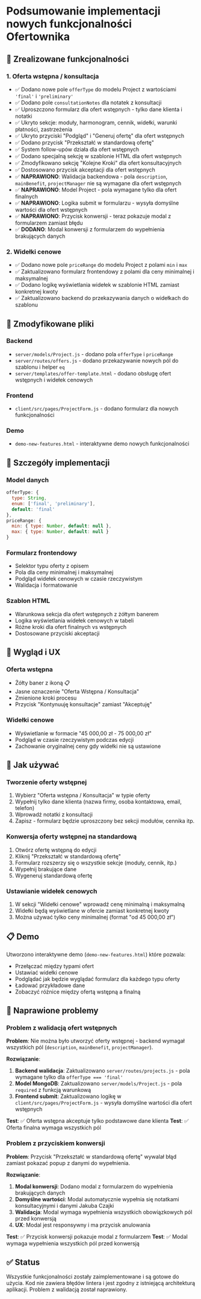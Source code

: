 # Podsumowanie implementacji nowych funkcjonalności Ofertownika

## 🎯 Zrealizowane funkcjonalności

### 1. Oferta wstępna / konsultacja
- ✅ Dodano nowe pole `offerType` do modelu Project z wartościami `'final'` i `'preliminary'`
- ✅ Dodano pole `consultationNotes` dla notatek z konsultacji
- ✅ Uproszczono formularz dla ofert wstępnych - tylko dane klienta i notatki
- ✅ Ukryto sekcje: moduły, harmonogram, cennik, widełki, warunki płatności, zastrzeżenia
- ✅ Ukryto przyciski "Podgląd" i "Generuj ofertę" dla ofert wstępnych
- ✅ Dodano przycisk "Przekształć w standardową ofertę"
- ✅ System follow-upów działa dla ofert wstępnych
- ✅ Dodano specjalną sekcję w szablonie HTML dla ofert wstępnych
- ✅ Zmodyfikowano sekcję "Kolejne Kroki" dla ofert konsultacyjnych
- ✅ Dostosowano przycisk akceptacji dla ofert wstępnych
- ✅ **NAPRAWIONO**: Walidacja backendowa - pola `description`, `mainBenefit`, `projectManager` nie są wymagane dla ofert wstępnych
- ✅ **NAPRAWIONO**: Model Project - pola wymagane tylko dla ofert finalnych
- ✅ **NAPRAWIONO**: Logika submit w formularzu - wysyła domyślne wartości dla ofert wstępnych
- ✅ **NAPRAWIONO**: Przycisk konwersji - teraz pokazuje modal z formularzem zamiast błędu
- ✅ **DODANO**: Modal konwersji z formularzem do wypełnienia brakujących danych

### 2. Widełki cenowe
- ✅ Dodano nowe pole `priceRange` do modelu Project z polami `min` i `max`
- ✅ Zaktualizowano formularz frontendowy z polami dla ceny minimalnej i maksymalnej
- ✅ Dodano logikę wyświetlania widełek w szablonie HTML zamiast konkretnej kwoty
- ✅ Zaktualizowano backend do przekazywania danych o widełkach do szablonu

## 📁 Zmodyfikowane pliki

### Backend
- `server/models/Project.js` - dodano pola `offerType` i `priceRange`
- `server/routes/offers.js` - dodano przekazywanie nowych pól do szablonu i helper `eq`
- `server/templates/offer-template.html` - dodano obsługę ofert wstępnych i widełek cenowych

### Frontend
- `client/src/pages/ProjectForm.js` - dodano formularz dla nowych funkcjonalności

### Demo
- `demo-new-features.html` - interaktywne demo nowych funkcjonalności

## 🔧 Szczegóły implementacji

### Model danych
```javascript
offerType: {
  type: String,
  enum: ['final', 'preliminary'],
  default: 'final'
},
priceRange: {
  min: { type: Number, default: null },
  max: { type: Number, default: null }
}
```

### Formularz frontendowy
- Selektor typu oferty z opisem
- Pola dla ceny minimalnej i maksymalnej
- Podgląd widełek cenowych w czasie rzeczywistym
- Walidacja i formatowanie

### Szablon HTML
- Warunkowa sekcja dla ofert wstępnych z żółtym banerem
- Logika wyświetlania widełek cenowych w tabeli
- Różne kroki dla ofert finalnych vs wstępnych
- Dostosowane przyciski akceptacji

## 🎨 Wygląd i UX

### Oferta wstępna
- Żółty baner z ikoną 📋
- Jasne oznaczenie "Oferta Wstępna / Konsultacja"
- Zmienione kroki procesu
- Przycisk "Kontynuuję konsultacje" zamiast "Akceptuję"

### Widełki cenowe
- Wyświetlanie w formacie "45 000,00 zł - 75 000,00 zł"
- Podgląd w czasie rzeczywistym podczas edycji
- Zachowanie oryginalnej ceny gdy widełki nie są ustawione

## 🚀 Jak używać

### Tworzenie oferty wstępnej
1. Wybierz "Oferta wstępna / Konsultacja" w typie oferty
2. Wypełnij tylko dane klienta (nazwa firmy, osoba kontaktowa, email, telefon)
3. Wprowadź notatki z konsultacji
4. Zapisz - formularz będzie uproszczony bez sekcji modułów, cennika itp.

### Konwersja oferty wstępnej na standardową
1. Otwórz ofertę wstępną do edycji
2. Kliknij "Przekształć w standardową ofertę"
3. Formularz rozszerzy się o wszystkie sekcje (moduły, cennik, itp.)
4. Wypełnij brakujące dane
5. Wygeneruj standardową ofertę

### Ustawianie widełek cenowych
1. W sekcji "Widełki cenowe" wprowadź cenę minimalną i maksymalną
2. Widełki będą wyświetlane w ofercie zamiast konkretnej kwoty
3. Można używać tylko ceny minimalnej (format "od 45 000,00 zł")

## 📋 Demo
Utworzono interaktywne demo (`demo-new-features.html`) które pozwala:
- Przełączać między typami ofert
- Ustawiać widełki cenowe
- Podglądać jak będzie wyglądać formularz dla każdego typu oferty
- Ładować przykładowe dane
- Zobaczyć różnice między ofertą wstępną a finalną

## 🔧 Naprawione problemy

### Problem z walidacją ofert wstępnych
**Problem**: Nie można było utworzyć oferty wstępnej - backend wymagał wszystkich pól (`description`, `mainBenefit`, `projectManager`).

**Rozwiązanie**:
1. **Backend walidacja**: Zaktualizowano `server/routes/projects.js` - pola wymagane tylko dla `offerType === 'final'`
2. **Model MongoDB**: Zaktualizowano `server/models/Project.js` - pola `required` z funkcją warunkową
3. **Frontend submit**: Zaktualizowano logikę w `client/src/pages/ProjectForm.js` - wysyła domyślne wartości dla ofert wstępnych

**Test**: ✅ Oferta wstępna akceptuje tylko podstawowe dane klienta
**Test**: ✅ Oferta finalna wymaga wszystkich pól

### Problem z przyciskiem konwersji
**Problem**: Przycisk "Przekształć w standardową ofertę" wywalał błąd zamiast pokazać popup z danymi do wypełnienia.

**Rozwiązanie**:
1. **Modal konwersji**: Dodano modal z formularzem do wypełnienia brakujących danych
2. **Domyślne wartości**: Modal automatycznie wypełnia się notatkami konsultacyjnymi i danymi Jakuba Czajki
3. **Walidacja**: Modal wymaga wypełnienia wszystkich obowiązkowych pól przed konwersją
4. **UX**: Modal jest responsywny i ma przycisk anulowania

**Test**: ✅ Przycisk konwersji pokazuje modal z formularzem
**Test**: ✅ Modal wymaga wypełnienia wszystkich pól przed konwersją

## ✅ Status
Wszystkie funkcjonalności zostały zaimplementowane i są gotowe do użycia. Kod nie zawiera błędów lintera i jest zgodny z istniejącą architekturą aplikacji. Problem z walidacją został naprawiony.
